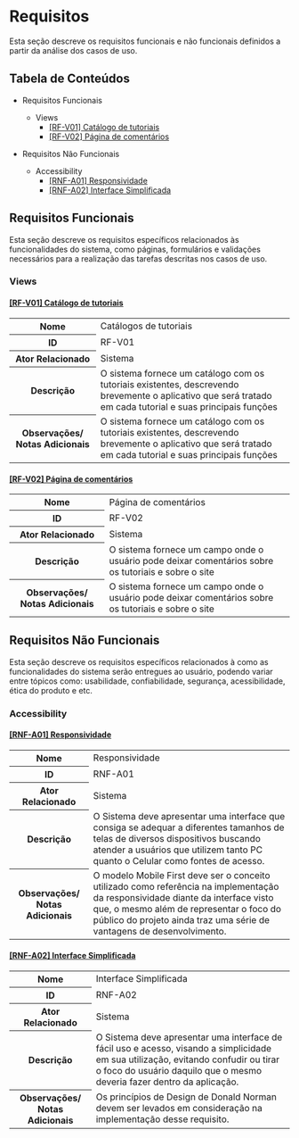 # Requisitos

Esta seção descreve os requisitos funcionais e não funcionais definidos a partir da análise dos casos de uso.

## Tabela de Conteúdos

* Requisitos Funcionais
   * Views
      * [[RF-V01] Catálogo de tutoriais](#rf-v01-catálogo-de-tutoriais)
      * [[RF-V02] Página de comentários](#rf-v02-página-de-comentários)
     
* Requisitos Não Funcionais  
   * Accessibility
      * [[RNF-A01] Responsividade](#rnf-a01-responsividade)
      * [[RNF-A02] Interface Simplificada](#rnf-a02-interface-simplificada)

## Requisitos Funcionais

Esta seção descreve os requisitos específicos relacionados às funcionalidades do sistema, como páginas, formulários e validações necessários para a realização das tarefas descritas nos casos de uso.

### Views

#### [[RF-V01] Catálogo de tutoriais](#tabela-de-conteúdos)

<table>
   <tr>
      <th>Nome</th>
      <td>Catálogos de tutoriais</td>
   </tr>
   <tr>
      <th>ID</th>
      <td>RF-V01</td>
   </tr>
   <tr>
      <th>Ator Relacionado</th>
      <td>Sistema</td>
   </tr>
   <tr>
      <th>Descrição</th>
      <td>O sistema fornece um catálogo com os tutoriais existentes, descrevendo brevemente o aplicativo que será tratado em cada tutorial e suas principais funções</td>
   </tr>
   <tr>
      <th>Observações/ Notas Adicionais</th>
      <td>O sistema fornece um catálogo com os tutoriais existentes, descrevendo brevemente o aplicativo que será tratado em cada tutorial e suas principais funções</td>
   </tr>
</table>

#### [[RF-V02] Página de comentários](#tabela-de-conteúdos)

<table>
   <tr>
      <th>Nome</th>
      <td>Página de comentários</td>
   </tr>
   <tr>
      <th>ID</th>
      <td>RF-V02</td>
   </tr>
   <tr>
      <th>Ator Relacionado</th>
      <td>Sistema</td>
   </tr>
   <tr>
      <th>Descrição</th>
      <td>O sistema fornece um campo onde o usuário pode deixar comentários sobre os tutoriais e sobre o site</td>
   </tr>
   <tr>
      <th>Observações/ Notas Adicionais</th>
      <td>O sistema fornece um campo onde o usuário pode deixar comentários sobre os tutoriais e sobre o site</td>
   </tr>
</table>

## Requisitos Não Funcionais

Esta seção descreve os requisitos específicos relacionados à como as funcionalidades do sistema serão entregues ao usuário, podendo variar entre tópicos como: usabilidade, confiabilidade, segurança, acessibilidade, ética do produto e etc.

### Accessibility

#### [[RNF-A01] Responsividade](#tabela-de-conteúdos)

<table>
   <tr>
      <th>Nome</th>
      <td>Responsividade</td>
   </tr>
   <tr>
      <th>ID</th>
      <td>RNF-A01</td>
   </tr>
   <tr>
      <th>Ator Relacionado</th>
      <td>Sistema</td>
   </tr>
   <tr>
      <th>Descrição</th>
      <td> O Sistema deve apresentar uma interface que consiga se adequar a diferentes tamanhos de telas de diversos dispositivos buscando atender a usuários que utilizem tanto PC quanto o Celular como fontes de acesso.</td>
   </tr>
   <tr>
      <th>Observações/ Notas Adicionais</th>
      <td>
        O modelo Mobile First deve ser o conceito utilizado como referência na implementação da responsividade diante da interface visto que, o mesmo além de representar o foco do público do projeto ainda traz uma série de vantagens de desenvolvimento.
      </td>
   </tr>
</table>

#### [[RNF-A02] Interface Simplificada](#tabela-de-conteúdos)

<table>
   <tr>
      <th>Nome</th>
      <td>Interface Simplificada</td>
   </tr>
   <tr>
      <th>ID</th>
      <td>RNF-A02</td>
   </tr>
   <tr>
      <th>Ator Relacionado</th>
      <td>Sistema</td>
   </tr>
   <tr>
      <th>Descrição</th>
      <td> O Sistema deve apresentar uma interface de fácil uso e acesso, visando a simplicidade em sua utilização, evitando confudir ou tirar o foco do usuário daquilo que o mesmo deveria fazer dentro da aplicação.</td>
   </tr>
   <tr>
      <th>Observações/ Notas Adicionais</th>
      <td>
        Os princípios de Design de Donald Norman devem ser levados em consideração na implementação desse requisito.
      </td>
   </tr>
</table>
